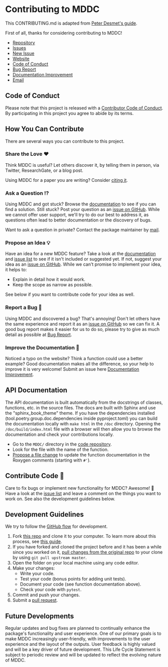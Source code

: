 # Contributing to MDDC

This CONTRIBUTING.md is adapted from [Peter Desmet's guide](https://gist.github.com/peterdesmet/e90a1b0dc17af6c12daf6e8b2f044e7c).

First of all, thanks for considering contributing to MDDC!

- [Repository](https://github.com/niuniular/MDDC)
- [Issues](https://github.com/niuniular/MDDC/issues)
- [New Issue](https://github.com/niuniular/MDDC/issues/new)
- [Website](https://niuniular.github.io/MDDC/)
- [Code of Conduct](https://github.com/niuniular/MDDC/blob/main/CODE_OF_CONDUCT.md)
- [Bug Report](https://github.com/niuniular/MDDC/issues/new?assignees=&labels=Bug%2CNeeds+Triage&projects=&template=bug_report.yml)
- [Documentation Improvement](https://github.com/niuniular/MDDC/issues/new?assignees=&labels=Documentation%2CNeeds+Triage&projects=&template=documentation_improvement.yml)
- [Email](mailto:raktimmu@buffalo.edu)

## Code of Conduct

Please note that this project is released with a [Contributor Code of Conduct](https://github.com/niuniular/MDDC/blob/main/CODE_OF_CONDUCT.md). By participating in this project you agree to abide by its terms.

## How You Can Contribute

There are several ways you can contribute to this project.

### Share the Love ❤️

Think MDDC is useful? Let others discover it, by telling them in person, via Twitter, ResearchGate, or a blog post.

Using MDDC for a paper you are writing? Consider [citing it](https://niuniular.github.io/MDDC/authors.html#citation).

### Ask a Question ⁉️

Using MDDC and got stuck? Browse the [documentation](https://niuniular.github.io/MDDC/) to see if you can find a solution. Still stuck? Post your question as an [issue on GitHub](https://github.com/niuniular/MDDC/issues/new). While we cannot offer user support, we'll try to do our best to address it, as questions often lead to better documentation or the discovery of bugs.

Want to ask a question in private? Contact the package maintainer by [mail](mailto:raktimmu@buffalo.edu).

### Propose an Idea 💡

Have an idea for a new MDDC feature? Take a look at the [documentation](https://niuniular.github.io/MDDC/) and [issue list](https://github.com/niuniular/MDDC/issues) to see if it isn't included or suggested yet. If not, suggest your idea as an [issue on GitHub](https://github.com/niuniular/MDDC/issues/new). While we can't promise to implement your idea, it helps to:

- Explain in detail how it would work.
- Keep the scope as narrow as possible.

See below if you want to contribute code for your idea as well.

### Report a Bug 🐛

Using MDDC and discovered a bug? That's annoying! Don't let others have the same experience and report it as an [issue on GitHub](https://github.com/niuniular/MDDC/issues/new) so we can fix it. A good bug report makes it easier for us to do so, please try to give as much detail as possible at [Bug Report](https://github.com/niuniular/MDDC/issues/new?assignees=&labels=Bug%2CNeeds+Triage&projects=&template=bug_report.yml).

### Improve the Documentation 📖

Noticed a typo on the website? Think a function could use a better example? Good documentation makes all the difference, so your help to improve it is very welcome! Submit an issue here [Documentation Improvement](https://github.com/niuniular/MDDC/issues/new).

## API Documentation

The API documentation is built automatically from the docstrings of classes, functions, etc. in the source files. The docs are built with Sphinx and use the "sphinx_book_theme" theme. If you have the dependencies installed (tool.poetry.group.doc.dependencies inside pyproject.toml) you can build the documentation locally with `make html` in the `/doc` directory. Opening the `/doc/build/index.html` file with a browser will then allow you to browse the documentation and check your contributions locally.

- Go to the `MDDC/` directory in the [code repository](https://github.com/niuniular/MDDC).
- Look for the file with the name of the function.
- [Propose a file change](https://help.github.com/articles/editing-files-in-another-user-s-repository/) to update the function documentation in the Roxygen comments (starting with `#'`).

## Contribute Code 📝

Care to fix bugs or implement new functionality for MDDC? Awesome! 👏 Have a look at the [issue list](https://github.com/niuniular/MDDC/issues) and leave a comment on the things you want to work on. See also the development guidelines below.

## Development Guidelines

We try to follow the [GitHub flow](https://guides.github.com/introduction/flow/) for development.

1. Fork [this repo](https://github.com/niuniular/MDDC) and clone it to your computer. To learn more about this process, see [this guide](https://guides.github.com/activities/forking/).
2. If you have forked and cloned the project before and it has been a while since you worked on it, [pull changes from the original repo](https://help.github.com/articles/merging-an-upstream-repository-into-your-fork/) to your clone by using `git pull upstream master`.
3. Open the folder on your local machine using any code editor.
4. Make your changes:
   - Write your code.
   - Test your code (bonus points for adding unit tests).
   - Document your code (see function documentation above).
   - Check your code with `pytest`.
5. Commit and push your changes.
6. Submit a [pull request](https://guides.github.com/activities/forking/#making-a-pull-request).

## Future Developments

Regular updates and bug fixes are planned to continually enhance the package's functionality and user experience. One of our primary goals is to make MDDC increasingly user-friendly, with improvements to the user experience and the layout of the outputs. User feedback is highly valued and will be a key driver of future development. This Life Cycle Statement is subject to periodic review and will be updated to reflect the evolving nature of MDDC.